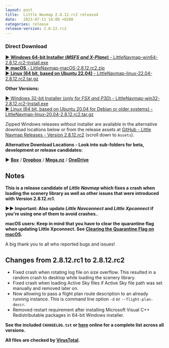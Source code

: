 ```yaml
---
layout: post
title:  Little Navmap 2.8.12.rc2 released
date:   2023-07-11 14:00 +0200
categories: release
release-version: 2.8.12.rc2
---
```


### Direct Download

[**► Windows 64-bit Installer \(*MSFS and X-Plane*\)** - LittleNavmap-win64-2.8.12.rc2-Install.exe](https://github.com/albar965/littlenavmap/releases/download/v2.8.12.rc2/LittleNavmap-win64-2.8.12.rc2-Install.exe)<br/>
[**► macOS** - LittleNavmap-macOS-2.8.12.rc2.zip](https://github.com/albar965/littlenavmap/releases/download/v2.8.12.rc2/LittleNavmap-macOS-2.8.12.rc2.zip)<br/>
[**► Linux \(64 bit, based on Ubuntu 22.04\)** - LittleNavmap-linux-22.04-2.8.12.rc2.tar.gz](https://github.com/albar965/littlenavmap/releases/download/v2.8.12.rc2/LittleNavmap-linux-22.04-2.8.12.rc2.tar.gz)

**Other Versions:**

[► Windows 32-bit Installer \(*only for FSX and P3D*\) - LittleNavmap-win32-2.8.12.rc2-Install.exe](https://github.com/albar965/littlenavmap/releases/download/v2.8.12.rc2/LittleNavmap-win32-2.8.12.rc2-Install.exe)<br/>
[► Linux \(64 bit, based on Ubuntu 20.04 for Debian or older systems\) - LittleNavmap-linux-20.04-2.8.12.rc2.tar.gz](https://github.com/albar965/littlenavmap/releases/download/v2.8.12.rc2/LittleNavmap-linux-20.04-2.8.12.rc2.tar.gz)

Zipped Windows releases without installer are available in the alternative download locations below or from the release assets at [GitHub - Little Navmap Releases - Version 2.8.12.rc2](https://github.com/albar965/littlenavmap/releases/v2.8.12.rc2) \(scroll down to `Assets`\).

**Alternative Download Locations - Look into sub-folders for beta, development or release candidates:**

**►** [**Box**](https://app.box.com/s/8c9x2f91enpkn41cmc4b5tkzlil9ouhy) / [**Dropbox**](https://www.dropbox.com/sh/eh446yent4rz3uq/AACg8vMEmX8AxY_5Hjpt90kWa) / [**Mega.nz**](https://mega.nz/#F!iOZHlIab!65qqRGToUUCxiSMmzbab1w) / [**OneDrive**](https://1drv.ms/u/s!AoWYKlNEZds9auvFMliyQ3HK-lY?e=42ud1g)

## Notes

**This is a release candidate of *Little Navmap* which fixes a crash when loading the scenery
library as well as other issues that were introduced with Version 2.8.12.rc1.**

**►► Important: Also update *Little Navconnect* and *Little Xpconnect* if you're using one of them to
avoid crashes.**.

**macOS users: Keep in mind that you have to clear the quarantine flag when updating Little Xpconnect. See
[Clearing the Quarantine Flag on macOS](https://www.littlenavmap.org/manuals/littlenavmap/release/latest/en/XPCONNECT.html#clearing-the-quarantine-flag-on-macos).**

A big thank you to all who reported bugs and issues!

## Changes from 2.8.12.rc1 to 2.8.12.rc2

* Fixed crash when rotating log file on size overflow. This resulted in a random crash to desktop
  while loading the scenery library.
* Fixed crash when loading Active Sky files if Active Sky file path was set manually and removed
  later on.
* Now allowing to pass a flight plan route description to an already running instance.
  This is command line option `-d` or `--flight-plan-descr`.
* Removed restart requirement after installing Microsoft Visual C++ Redistributable packages in
  64-bit Windows installer.

**See the included `CHANGELOG.txt` or [here](https://github.com/albar965/littlenavmap/blob/v2.8.12.rc2/CHANGELOG.txt) online for a complete list across all versions.**

**All files are checked by [VirusTotal](https://www.virustotal.com).**
